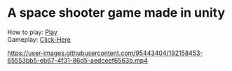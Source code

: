# A space shooter game made in unity

How to play: <a href="https://dimasabreu.itch.io/tiroteio-no-space">Play</a><br>
Gameplay: <a href="https://youtu.be/PL_j4Lt6jlg">Click-Here</a>



https://user-images.githubusercontent.com/95443404/192158453-65553bb5-eb67-4f31-86d5-aedceef6563b.mp4

